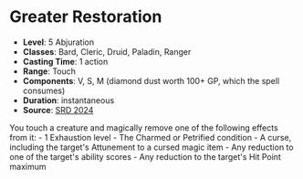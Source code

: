 # Greater Restoration

- **Level**: 5 Abjuration
- **Classes**: Bard, Cleric, Druid, Paladin, Ranger
- **Casting Time**: 1 action
- **Range**: Touch
- **Components**: V, S, M (diamond dust worth 100+ GP, which the spell consumes)
- **Duration**: instantaneous
- **Source**: [SRD 2024](../../../srds/SRD_2024.pdf)

You touch a creature and magically remove one of the following effects from it: - 1 Exhaustion level - The Charmed or Petrified condition - A curse, including the target's Attunement to a cursed magic item - Any reduction to one of the target's ability scores - Any reduction to the target's Hit Point maximum

